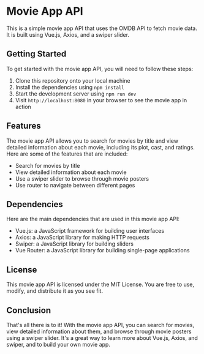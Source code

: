 # Movie App API

This is a simple movie app API that uses the OMDB API to fetch movie data. It is built using Vue.js, Axios, and a swiper slider.

## Getting Started

To get started with the movie app API, you will need to follow these steps:

1. Clone this repository onto your local machine
2. Install the dependencies using `npm install`
3. Start the development server using `npm run dev`
4. Visit `http://localhost:8080` in your browser to see the movie app in action

## Features

The movie app API allows you to search for movies by title and view detailed information about each movie, including its plot, cast, and ratings. Here are some of the features that are included:

- Search for movies by title
- View detailed information about each movie
- Use a swiper slider to browse through movie posters
- Use router to navigate between different pages

## Dependencies

Here are the main dependencies that are used in this movie app API:

- Vue.js: a JavaScript framework for building user interfaces
- Axios: a JavaScript library for making HTTP requests
- Swiper: a JavaScript library for building sliders
- Vue Router: a JavaScript library for building single-page applications

## License

This movie app API is licensed under the MIT License. You are free to use, modify, and distribute it as you see fit.

## Conclusion

That's all there is to it! With the movie app API, you can search for movies, view detailed information about them, and browse through movie posters using a swiper slider. It's a great way to learn more about Vue.js, Axios, and swiper, and to build your own movie app.
